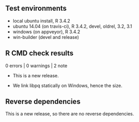 ## Test environments
* local ubuntu install, R 3.4.2
* ubuntu 14.04 (on travis-ci), R 3.4.2, devel, oldrel, 3.2, 3.1
* windows (on appveyor), R 3.4.2
* win-builder (devel and release)

## R CMD check results

0 errors | 0 warnings | 2 note

* This is a new release.

* We link libpq statically on Windows, hence the size.

## Reverse dependencies

This is a new release, so there are no reverse dependencies.

